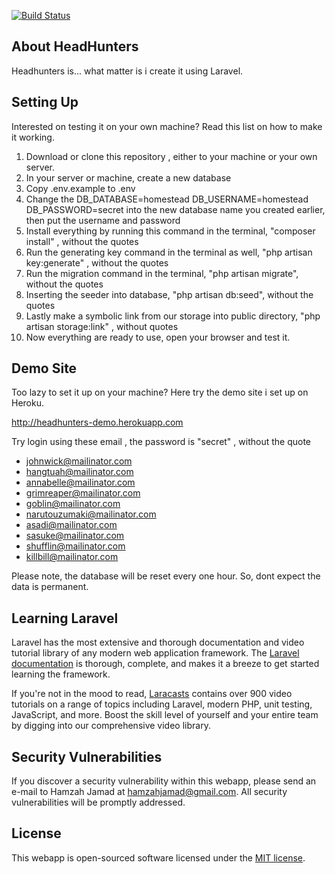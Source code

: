 [![Build Status](https://travis-ci.org/hamzahjamad/headhunters.svg?branch=master)](https://travis-ci.org/hamzahjamad/headhunters)

## About HeadHunters

Headhunters is... what matter is i create it using Laravel.

## Setting Up

Interested on testing it on your own machine? Read this list on how to make it working.

1. Download or clone this repository , either to your machine or your own server.
1. In your server or machine, create a new database
1. Copy .env.example to .env
1. Change the DB_DATABASE=homestead DB_USERNAME=homestead DB_PASSWORD=secret into the new database name you created earlier, then put the username and password
1. Install everything by running this command in the terminal, "composer install" , without the quotes
1. Run the generating key command in the terminal as well, "php artisan key:generate" , without the quotes
1. Run the migration command in the terminal, "php artisan migrate", without the quotes
1. Inserting the seeder into database, "php artisan db:seed", without the quotes
1. Lastly make a symbolic link from our storage into public directory, "php artisan storage:link" , without quotes
1. Now everything are ready to use, open your browser and test it.

## Demo Site

Too lazy to set it up on your machine? Here try the demo site i set up on Heroku.

http://headhunters-demo.herokuapp.com

Try login using these email , the password is "secret" , without the quote
* johnwick@mailinator.com
* hangtuah@mailinator.com
* annabelle@mailinator.com
* grimreaper@mailinator.com
* goblin@mailinator.com
* narutouzumaki@mailinator.com
* asadi@mailinator.com
* sasuke@mailinator.com
* shufflin@mailinator.com
* killbill@mailinator.com

Please note, the database will be reset every one hour. So, dont expect the data is permanent.

## Learning Laravel

Laravel has the most extensive and thorough documentation and video tutorial library of any modern web application framework. The [Laravel documentation](https://laravel.com/docs) is thorough, complete, and makes it a breeze to get started learning the framework.

If you're not in the mood to read, [Laracasts](https://laracasts.com) contains over 900 video tutorials on a range of topics including Laravel, modern PHP, unit testing, JavaScript, and more. Boost the skill level of yourself and your entire team by digging into our comprehensive video library.

## Security Vulnerabilities

If you discover a security vulnerability within this webapp, please send an e-mail to Hamzah Jamad at hamzahjamad@gmail.com. All security vulnerabilities will be promptly addressed.

## License

This webapp is open-sourced software licensed under the [MIT license](http://opensource.org/licenses/MIT).
